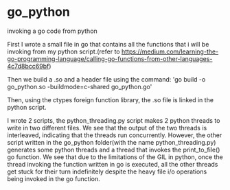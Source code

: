 # go_python
invoking a go code from python

First I wrote a small file in go that contains all the functions that i will be invoking from my python script.(refer to
https://medium.com/learning-the-go-programming-language/calling-go-functions-from-other-languages-4c7d8bcc69bf)

Then we build a .so and a header file using the command: 'go build -o go_python.so -buildmode=c-shared go_python.go'

Then, using the ctypes foreign function library, the .so file is linked in the python script. 

I wrote 2 scripts, the python_threading.py script makes 2 python threads to write in two different files. We see that the output of the two threads is interleaved, indicating that the threads run concurrently. However, the other script written in the go_python folder(with the name python_threading.py) generates some python threads and a thread that invokes the print_to_file() go function. We see that due to the limitations of the GIL in python, once the thread invoking the function written in go is executed, all the other threads get stuck for their turn indefinitely despite the heavy file i/o operations being invoked in the go function.
